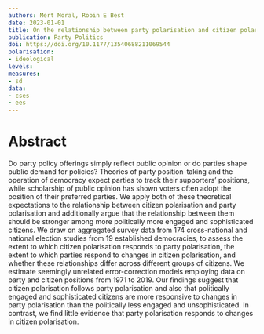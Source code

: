 ```yaml
---
authors: Mert Moral, Robin E Best
date: 2023-01-01
title: On the relationship between party polarisation and citizen polarisation
publication: Party Politics
doi: https://doi.org/10.1177/13540688211069544
polarisation: 
- ideological
levels:
measures: 
- sd
data: 
- cses
- ees
---
```


# Abstract
Do party policy offerings simply reflect public opinion or do parties shape public demand for policies? Theories of party position-taking and the operation of democracy expect parties to track their supporters’ positions, while scholarship of public opinion has shown voters often adopt the position of their preferred parties. We apply both of these theoretical expectations to the relationship between citizen polarisation and party polarisation and additionally argue that the relationship between them should be stronger among more politically more engaged and sophisticated citizens. We draw on aggregated survey data from 174 cross-national and national election studies from 19 established democracies, to assess the extent to which citizen polarisation responds to party polarisation, the extent to which parties respond to changes in citizen polarisation, and whether these relationships differ across different groups of citizens. We estimate seemingly unrelated error-correction models employing data on party and citizen positions from 1971 to 2019. Our findings suggest that citizen polarisation follows party polarisation and also that politically engaged and sophisticated citizens are more responsive to changes in party polarisation than the politically less engaged and unsophisticated. In contrast, we find little evidence that party polarisation responds to changes in citizen polarisation.